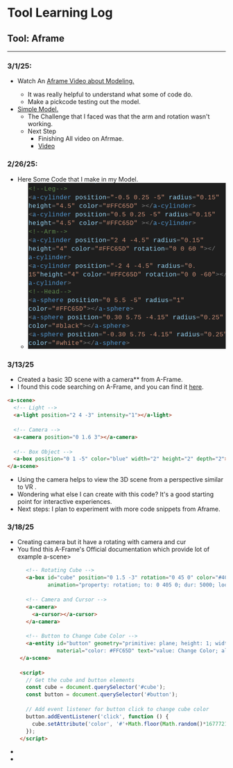 # Tool Learning Log

## Tool: **Aframe**

---

### 3/1/25:
* Watch An <a href="https://www.youtube.com/watch?v=P6sWX25VvxQ&list=PLWkWuhMLkR7D_VSEMkj45NIgF8i2dlUce&index=6">Aframe Video about Modeling.<a>
  * It was really helpful to understand what some of code do.
  * Make a pickcode testing out the model.
* <a href="https://app.pickcode.io/project/cm6zffvpu32izkc1mi0nmn8ru">Simple Model.</a>
  * The Challenge that I faced was that the arm and rotation wasn't working.
  * Next Step
    * Finishing All video on Afrmae.
    * <a href="https://www.youtube.com/playlist?list=PLWkWuhMLkR7D_VSEMkj45NIgF8i2dlUce">Video<a> 
  

### 2/26/25:
* Here Some Code that I make in my Model.
  * <img src="./Aframe.png" alt="Code">
### 3/13/25
* Created a basic 3D scene with a camera** from A-Frame.
* I found this code searching on A-Frame, and you can find it [here](https://aframe.io/docs/1.7.0/primitives/a-camera.html#main).

```html
<a-scene>
  <!-- Light -->
  <a-light position="2 4 -3" intensity="1"></a-light>
  
  <!-- Camera -->
  <a-camera position="0 1.6 3"></a-camera>
  
  <!-- Box Object -->
  <a-box position="0 1 -5" color="blue" width="2" height="2" depth="2"></a-box>
</a-scene>
```
* Using the camera helps to view the 3D scene from a perspective similar to VR .
* Wondering what else I can create with this code? It's a good starting point for interactive experiences.
* Next steps: I plan to experiment with more code snippets from Aframe.

### 3/18/25
* Creating camera but it have a rotating with camera and cur
* You find this A-Frame's Official documentation which provide lot of example 
a-scene>
```html
      <!-- Rotating Cube -->
      <a-box id="cube" position="0 1.5 -3" rotation="0 45 0" color="#4CC3D9" 
             animation="property: rotation; to: 0 405 0; dur: 5000; loop: true"></a-box>

      <!-- Camera and Cursor -->
      <a-camera>
        <a-cursor></a-cursor>
      </a-camera>

      <!-- Button to Change Cube Color -->
      <a-entity id="button" geometry="primitive: plane; height: 1; width: 2" position="0 0 -2" 
                material="color: #FFC65D" text="value: Change Color; align: center; color: #FFFFFF"></a-entity>
    </a-scene>

    <script>
      // Get the cube and button elements
      const cube = document.querySelector('#cube');
      const button = document.querySelector('#button');

      // Add event listener for button click to change cube color
      button.addEventListener('click', function () {
        cube.setAttribute('color', '#'+Math.floor(Math.random()*16777215).toString(16)); // Random color
      });
    </script>
```   
*
*
<!-- 
* Links you used today (websites, videos, etc)
* Things you tried, progress you made, etc
* Challenges, a-ha moments, etc
* Questions you still have
* What you're going to try next
-->
